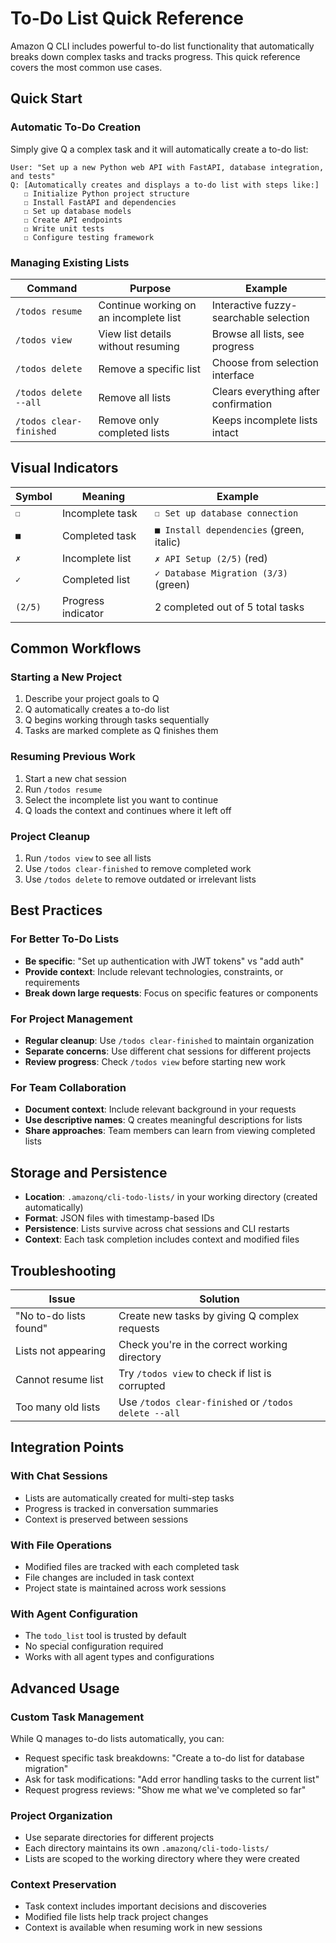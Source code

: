 # To-Do List Quick Reference

Amazon Q CLI includes powerful to-do list functionality that automatically breaks down complex tasks and tracks progress. This quick reference covers the most common use cases.

## Quick Start

### Automatic To-Do Creation
Simply give Q a complex task and it will automatically create a to-do list:

```
User: "Set up a new Python web API with FastAPI, database integration, and tests"
Q: [Automatically creates and displays a to-do list with steps like:]
   ☐ Initialize Python project structure
   ☐ Install FastAPI and dependencies  
   ☐ Set up database models
   ☐ Create API endpoints
   ☐ Write unit tests
   ☐ Configure testing framework
```

### Managing Existing Lists

| Command | Purpose | Example |
|---------|---------|---------|
| `/todos resume` | Continue working on an incomplete list | Interactive fuzzy-searchable selection |
| `/todos view` | View list details without resuming | Browse all lists, see progress |
| `/todos delete` | Remove a specific list | Choose from selection interface |
| `/todos delete --all` | Remove all lists | Clears everything after confirmation |
| `/todos clear-finished` | Remove only completed lists | Keeps incomplete lists intact |

## Visual Indicators

| Symbol | Meaning | Example |
|--------|---------|---------|
| `☐` | Incomplete task | `☐ Set up database connection` |
| `■` | Completed task | `■ Install dependencies` (green, italic) |
| `✗` | Incomplete list | `✗ API Setup (2/5)` (red) |
| `✓` | Completed list | `✓ Database Migration (3/3)` (green) |
| `(2/5)` | Progress indicator | 2 completed out of 5 total tasks |

## Common Workflows

### Starting a New Project
1. Describe your project goals to Q
2. Q automatically creates a to-do list
3. Q begins working through tasks sequentially
4. Tasks are marked complete as Q finishes them

### Resuming Previous Work
1. Start a new chat session
2. Run `/todos resume`
3. Select the incomplete list you want to continue
4. Q loads the context and continues where it left off

### Project Cleanup
1. Run `/todos view` to see all lists
2. Use `/todos clear-finished` to remove completed work
3. Use `/todos delete` to remove outdated or irrelevant lists

## Best Practices

### For Better To-Do Lists
- **Be specific**: "Set up authentication with JWT tokens" vs "add auth"
- **Provide context**: Include relevant technologies, constraints, or requirements
- **Break down large requests**: Focus on specific features or components

### For Project Management
- **Regular cleanup**: Use `/todos clear-finished` to maintain organization
- **Separate concerns**: Use different chat sessions for different projects
- **Review progress**: Check `/todos view` before starting new work

### For Team Collaboration
- **Document context**: Include relevant background in your requests
- **Use descriptive names**: Q creates meaningful descriptions for lists
- **Share approaches**: Team members can learn from viewing completed lists

## Storage and Persistence

- **Location**: `.amazonq/cli-todo-lists/` in your working directory (created automatically)
- **Format**: JSON files with timestamp-based IDs
- **Persistence**: Lists survive across chat sessions and CLI restarts
- **Context**: Each task completion includes context and modified files

## Troubleshooting

| Issue | Solution |
|-------|----------|
| "No to-do lists found" | Create new tasks by giving Q complex requests |
| Lists not appearing | Check you're in the correct working directory |
| Cannot resume list | Try `/todos view` to check if list is corrupted |
| Too many old lists | Use `/todos clear-finished` or `/todos delete --all` |

## Integration Points

### With Chat Sessions
- Lists are automatically created for multi-step tasks
- Progress is tracked in conversation summaries
- Context is preserved between sessions

### With File Operations
- Modified files are tracked with each completed task
- File changes are included in task context
- Project state is maintained across work sessions

### With Agent Configuration
- The `todo_list` tool is trusted by default
- No special configuration required
- Works with all agent types and configurations

## Advanced Usage

### Custom Task Management
While Q manages to-do lists automatically, you can:
- Request specific task breakdowns: "Create a to-do list for database migration"
- Ask for task modifications: "Add error handling tasks to the current list"
- Request progress reviews: "Show me what we've completed so far"

### Project Organization
- Use separate directories for different projects
- Each directory maintains its own `.amazonq/cli-todo-lists/`
- Lists are scoped to the working directory where they were created

### Context Preservation
- Task context includes important decisions and discoveries
- Modified file lists help track project changes
- Context is available when resuming work in new sessions
